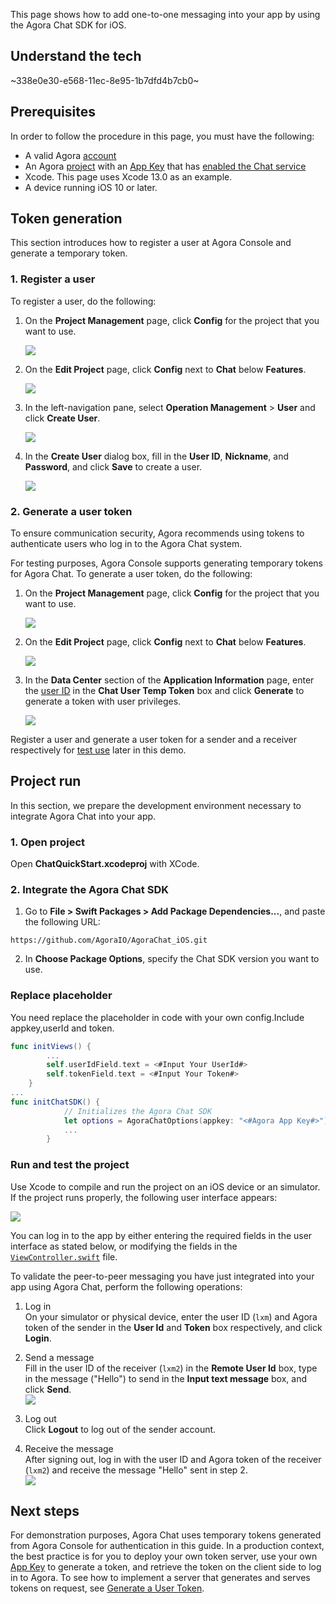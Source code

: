 This page shows how to add one-to-one messaging into your app by using the Agora Chat SDK for iOS.


## Understand the tech

~338e0e30-e568-11ec-8e95-1b7dfd4b7cb0~


## Prerequisites

In order to follow the procedure in this page, you must have the following:

- A valid Agora [account](https://docs.agora.io/en/video-calling/reference/manage-agora-account/#create-an-agora-account)
- An Agora [project](https://docs.agora.io/en/video-calling/reference/manage-agora-account/#create-an-agora-project) with an [App Key](https://docs.agora.io/en/agora-chat/get-started/enable#get-the-information-of-the-chat-project) that has [enabled the Chat service](https://docs.agora.io/en/agora-chat/get-started/enable) 
- Xcode. This page uses Xcode 13.0 as an example.
- A device running iOS 10 or later.


## Token generation

This section introduces how to register a user at Agora Console and generate a temporary token.

### 1. Register a user

To register a user, do the following:

1. On the **Project Management** page, click **Config** for the project that you want to use.

	![](https://web-cdn.agora.io/docs-files/1664531061644)

2. On the **Edit Project** page, click **Config** next to **Chat** below **Features**.

	![](https://web-cdn.agora.io/docs-files/1664531091562)

3. In the left-navigation pane, select **Operation Management** > **User** and click **Create User**.

	![](https://web-cdn.agora.io/docs-files/1664531141100)

<a name="userid"></a>

4. In the **Create User** dialog box, fill in the **User ID**, **Nickname**, and **Password**, and click **Save** to create a user.

	![](https://web-cdn.agora.io/docs-files/1664531162872)


### 2. Generate a user token

To ensure communication security, Agora recommends using tokens to authenticate users who log in to the Agora Chat system.

For testing purposes, Agora Console supports generating temporary tokens for Agora Chat. To generate a user token, do the following:

1. On the **Project Management** page, click **Config** for the project that you want to use.

	![](https://web-cdn.agora.io/docs-files/1664531061644)

2. On the **Edit Project** page, click **Config** next to **Chat** below **Features**.

	![](https://web-cdn.agora.io/docs-files/1664531091562)

3. In the **Data Center** section of the **Application Information** page, enter the [user ID](#userid) in the **Chat User Temp Token** box and click **Generate** to generate a token with user privileges.

	![](https://web-cdn.agora.io/docs-files/1664531214169)

<div class="alert note">Register a user and generate a user token for a sender and a receiver respectively for <a href="https://docs.agora.io/en/agora-chat/get-started/get-started-sdk#test">test use</a> later in this demo.</div>

    
## Project run

In this section, we prepare the development environment necessary to integrate Agora Chat into your app.

### 1. Open project

Open **ChatQuickStart.xcodeproj** with XCode.

### 2. Integrate the Agora Chat SDK

1. Go to **File > Swift Packages > Add Package Dependencies...**, and paste the following URL:

```text
https://github.com/AgoraIO/AgoraChat_iOS.git
```

2. In **Choose Package Options**, specify the Chat SDK version you want to use.

### Replace placeholder

You need replace the placeholder in code with your own config.Include appkey,userId and token.
``` swift
func initViews() {
        ...
        self.userIdField.text = <#Input Your UserId#>
        self.tokenField.text = <#Input Your Token#>
    }
...
func initChatSDK() {
            // Initializes the Agora Chat SDK
            let options = AgoraChatOptions(appkey: "<#Agora App Key#>")
            ...
        }
```


### Run and test the project

Use Xcode to compile and run the project on an iOS device or an simulator. If the project runs properly, the following user interface appears:

![](https://web-cdn.agora.io/docs-files/1665309003658)

<div class="alert note">You can log in to the app by either entering the required fields in the user interface as stated below, or modifying the fields in the <a href="#sign-in"><code>ViewController.swift</code></a> file.</div>

To validate the peer-to-peer messaging you have just integrated into your app using Agora Chat, perform the following operations:

1. Log in  
On your simulator or physical device, enter the user ID (`lxm`) and Agora token of the sender in the **User Id** and **Token** box respectively, and click **Login**.

2. Send a message  
Fill in the user ID of the receiver (`lxm2`) in the **Remote User Id** box, type in the message ("Hello") to send in the **Input text message** box, and click **Send**.  
![](https://web-cdn.agora.io/docs-files/1665309009543)

3. Log out  
Click **Logout** to log out of the sender account.

4. Receive the message  
After signing out, log in with the user ID and Agora token of the receiver (`lxm2`) and receive the message "Hello" sent in step 2.  
![](https://web-cdn.agora.io/docs-files/1665309015042)


## Next steps

For demonstration purposes, Agora Chat uses temporary tokens generated from Agora Console for authentication in this guide. In a production context, the best practice is for you to deploy your own token server, use your own [App Key](./enable_agora_chat?platform=Android#get-the-information-of-the-agora-chat-project) to generate a token, and retrieve the token on the client side to log in to Agora. To see how to implement a server that generates and serves tokens on request, see [Generate a User Token](../Develop/Authentication).